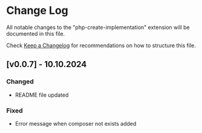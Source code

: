 # Change Log

All notable changes to the "php-create-implementation" extension will be documented in this file.

Check [Keep a Changelog](http://keepachangelog.com/) for recommendations on how to structure this file.

## [v0.0.7] - 10.10.2024

### Changed
- README file updated

### Fixed
- Error message when composer not exists added